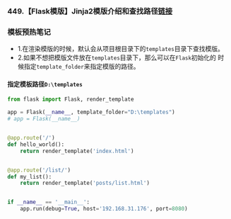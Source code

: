 ### 449.【Flask模版】Jinja2模版介绍和查找路径[链接](http://wangkaixiang.cn/python-flask/di-si-zhang-ff1a-flask-ru-men-ff08-mo-ban-ff09/di-yi-jie-ff1a-mo-ban-jian-jie.html)

### 模板预热笔记
* 1.在渲染模版的时候，默认会从项目根目录下的`templates`目录下查找模版。
* 2.如果不想把模版文件放在`templates`目录下，那么可以在`Flask`初始化的
时候指定`template_folder`来指定模版的路径。

#### 指定模板路径`D:\templates`
```python
from flask import Flask, render_template

app = Flask(__name__, template_folder="D:\templates")
# app = Flask(__name__)


@app.route('/')
def hello_world():
    return render_template('index.html')


@app.route('/list/')
def my_list():
    return render_template('posts/list.html')


if __name__ == '__main__':
    app.run(debug=True, host='192.168.31.176', port=8080)
```